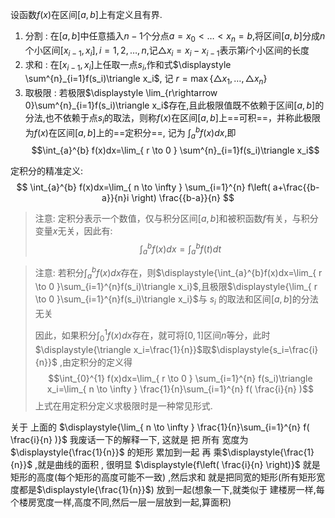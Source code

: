 


设函数$f(x)$在区间$[a,b]$上有定义且有界.
1. 分割 : 在$[a,b]$中任意插入$n-1$个分点$a=x_{0}<\dots<x_n=b$,将区间$[a,b]$分成$n$个小区间$[x_{i-1},x_i],i=1,2,\dots,n$,记$\triangle x_i=x_i-x_{i-1}$表示第$i$个小区间的长度
2. 求和 : 在$[x_{i-1},x_i]$上任取一点$s_i$,作和式$\displaystyle \sum^{n}_{i=1}f(s_i)\triangle x_i$, 记 $r=\max \{\triangle x_1,\dots,\triangle x_n\}$ 
3. 取极限 : 若极限$\displaystyle \lim_{r\rightarrow 0}\sum^{n}_{i=1}f(s_i)\triangle x_i$存在,且此极限值既不依赖于区间$[a,b]$的分法,也不依赖于点$s_i$的取法，则称$f(x)$在区间$[a,b]$上==可积==，并称此极限为$f(x)$在区间$[a,b]$上的==定积分==, 记为 $\displaystyle \int_{a}^{b}f(x)dx$,即
	$$\int_{a}^{b} f(x)dx=\lim_{ r \to 0 } \sum^{n}_{i=1}f(s_i)\triangle x_i$$

定积分的精准定义:
$$
\int_{a}^{b} f(x)dx=\lim_{ n \to \infty } \sum_{i=1}^{n} f\left( a+\frac{{b-a}}{n}i \right) \frac{{b-a}}{n}
$$



> 注意:
> 定积分表示一个数值，仅与积分区间$[a,b]$和被积函数$f$有关，与积分变量$x$无关，因此有: 
> $$\int_{a}^{b} f(x)dx=\int_{a}^{b} f(t)dt$$

> 注意:
> 若积分$\displaystyle \int_{a}^{b}f(x)dx$存在，则$\displaystyle{\int_{a}^{b}f(x)dx=\lim_{ r \to 0 }\sum_{i=1}^{n}f(s_i)\triangle x_i}$,且极限$\displaystyle{\lim_{ r \to 0 }\sum_{i=1}^{n}f(s_i)\triangle x_i}$与  $s_i$ 的取法和区间$[a,b]$的分法  无关
> 
> 因此，如果积分$\displaystyle{\int_{0}^{1}f(x)dx}$存在，就可将$[0,1]$区间$n$等分，此时$\displaystyle{\triangle x_i=\frac{1}{n}}$取$\displaystyle{s_i=\frac{i}{n}}$ ,由定积分的定义得
> $$\int_{0}^{1} f(x)dx=\lim_{ r \to 0 } \sum_{i=1}^{n} f(s_i)\triangle x_i=\lim_{ n \to \infty } \frac{1}{n}\sum_{i=1}^{n} f( \frac{i}{n} )$$
> 上式在用定积分定义求极限时是一种常见形式.


关于 上面的 $\displaystyle{\lim_{ n \to \infty } \frac{1}{n}\sum_{i=1}^{n} f( \frac{i}{n} )}$ 我废话一下的解释一下, 这就是 把 所有 宽度为$\displaystyle{\frac{1}{n}}$ 的矩形 累加到一起 再 乘$\displaystyle{\frac{1}{n}}$ ,就是曲线的面积  , 很明显 $\displaystyle{f\left( \frac{i}{n} \right)}$ 就是 矩形的高度(每个矩形的高度可能不一致) ,然后求和 就是把同宽的矩形(所有矩形宽度都是$\displaystyle{\frac{1}{n}}$) 放到一起(想象一下,就类似于 建楼房一样,每个楼房宽度一样,高度不同,然后一层一层放到一起,算面积)

